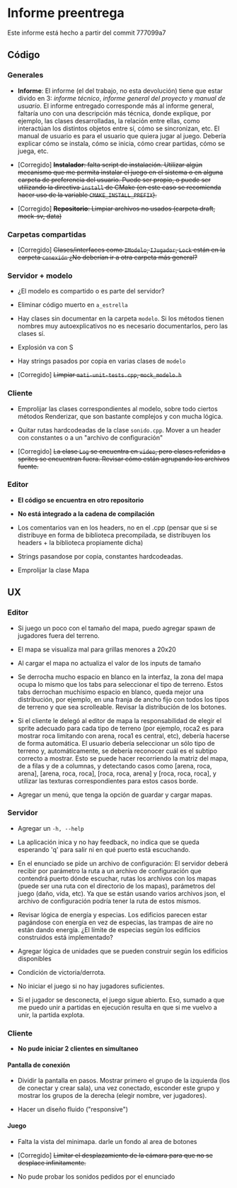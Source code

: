 # Informe preentrega

Este informe está hecho a partir del commit 777099a7

## Código

### Generales

* **Informe**: El informe (el del trabajo, no esta devolución) tiene que estar divido en 3: *informe técnico*, *informe general del proyecto* y *manual de usuario*.
El informe entregado corresponde más al informe general, faltaría uno con una descripción más técnica, donde explique, por ejemplo, las clases desarrolladas, la relación entre ellas, como interactúan los distintos objetos entre sí, cómo se sincronizan, etc. El manual de usuario es para el usuario que quiera jugar al juego. Debería explicar cómo se instala, cómo se inicia, cómo crear partidas, cómo se juega, etc.

* [Corregido] ~~**Instalador**: falta script de instalación. Utilizar algún mecanismo que me permita instalar el juego en el sistema o en alguna carpeta de preferencia del usuario. Puede ser propio, o puede ser utilizando la directiva `install` de CMake (en este caso se recomienda hacer uso de la variable `CMAKE_INSTALL_PREFIX`).~~

* [Corregido] ~~**Repositorio**: Limpiar archivos no usados (carpeta draft, mock-sv, data)~~

### Carpetas compartidas

* [Corregido] ~~Clases/interfaces como `IModelo`, `IJugador`, `Lock` están en la carpeta `conexión` ¿No deberían ir a otra carpeta más general?~~

### Servidor + modelo

* ¿El modelo es compartido o es parte del servidor?

* Eliminar código muerto en `a_estrella`

* Hay clases sin documentar en la carpeta `modelo`. Si los métodos tienen nombres muy autoexplicativos no es necesario documentarlos, pero las clases sí.

* Explosión va con S

* Hay strings pasados por copia en varias clases de `modelo`

* [Corregido] ~~Limpiar `mati-unit-tests.cpp`, `mock_modelo.h`~~

### Cliente

* Emprolijar las clases correspondientes al modelo, sobre todo ciertos métodos Renderizar, que son bastante complejos y con mucha lógica.

* Quitar rutas hardcodeadas de la clase `sonido.cpp`. Mover a un header con constantes o a un "archivo de configuración"

* [Corregido] ~~La clase `Log` se encuentra en `video`, pero clases referidas a sprites se encuentran fuera. Revisar cómo están agrupando los archivos fuente.~~

### Editor

* **El código se encuentra en otro repositorio**

* **No está integrado a la cadena de compilación**

* Los comentarios van en los headers, no en el .cpp (pensar que si se distribuye en forma de biblioteca precompilada, se distribuyen los headers + la biblioteca propiamente dicha)

* Strings pasandose por copia, constantes hardcodeadas.

* Emprolijar la clase Mapa

## UX

### Editor

* Si juego un poco con el tamaño del mapa, puedo agregar spawn de jugadores fuera del terreno.

* El mapa se visualiza mal para grillas menores a 20x20

* Al cargar el mapa no actualiza el valor de los inputs de tamaño

* Se derrocha mucho espacio en blanco en la interfaz, la zona del mapa ocupa lo mismo que los tabs para seleccionar el tipo de terreno. Estos tabs derrochan muchísimo espacio en blanco, queda mejor una distribución, por ejemplo, en una franja de ancho fijo con todos los tipos de terreno y que sea scrolleable. Revisar la distribución de los botones.

* Si el cliente le delegó al editor de mapa la responsabilidad de elegir el sprite adecuado para cada tipo de terreno (por ejemplo, roca2 es para mostrar roca limitando con arena, roca1 es central, etc), debería hacerse de forma automática. El usuario debería seleccionar un sólo tipo de terreno y, automáticamente, se debería reconocer cuál es el subtipo correcto a mostrar. Esto se puede hacer recorriendo la matriz del mapa, de a filas y de a columnas, y detectando casos como [arena, roca, arena], [arena, roca, roca], [roca, roca, arena] y [roca, roca, roca], y utilizar las texturas correspondientes para estos casos borde.

* Agregar un menú, que tenga la opción de guardar y cargar mapas.

### Servidor

* Agregar un `-h, --help`

* La aplicación inica y no hay feedback, no indica que se queda esperando 'q' para salir ni en qué puerto está escuchando.

* En el enunciado se pide un archivo de configuración:  El servidor deberá recibir por parámetro la ruta a un archivo de configuración que contendrá puerto dónde escuchar, rutas los archivos con los mapas (puede ser una ruta con el directorio de los mapas), parámetros del juego (daño, vida, etc). Ya que se están usando varios archivos json, el archivo de configuración podría tener la ruta de estos mismos.

* Revisar lógica de energía y especias. Los edificios parecen estar pagándose con energía en vez de especias, las trampas de aire no están dando energía. ¿El límite de especias según los edificios construidos está implementado?

* Agregar lógica de unidades que se pueden construir según los edificios disponibles

* Condición de victoria/derrota.

* No iniciar el juego si no hay jugadores suficientes.

* Si el jugador se desconecta, el juego sigue abierto. Eso, sumado a que me puedo unir a partidas en ejecución resulta en que si me vuelvo a unir, la partida explota.

### Cliente

* **No pude iniciar 2 clientes en simultaneo**

#### Pantalla de conexión

* Dividir la pantalla en pasos. Mostrar primero el grupo de la izquierda (los de conectar y crear sala), una vez conectado, esconder este grupo y mostrar los grupos de la derecha (elegir nombre, ver jugadores).

* Hacer un diseño fluido ("responsive")

#### Juego

* Falta la vista del minimapa. darle un fondo al area de botones

* [Corregido] ~~Limitar el desplazamiento de la cámara para que no se desplace infinitamente.~~

* No pude probar los sonidos pedidos por el enunciado
